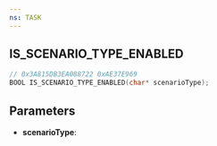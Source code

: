 ```yaml
---
ns: TASK
---
```

## IS_SCENARIO_TYPE_ENABLED

```c
// 0x3A815DB3EA088722 0xAE37E969
BOOL IS_SCENARIO_TYPE_ENABLED(char* scenarioType);
```

## Parameters
* **scenarioType**:
